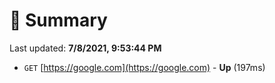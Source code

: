 # 📖 Summary
Last updated: **7/8/2021, 9:53:44 PM**

- `GET` [https://google.com](https://google.com) - **Up** (197ms)
